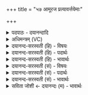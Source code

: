 +++
title = "५७ आमूरज प्रत्यावर्त्तयेमाः"

+++
<details><summary>पदपाठः - दयानन्दादि</summary>

आ। अ॒मूः। अ॒ज॒। प्र॒त्याव॑र्त्त॒येति॑ प्रति॒ऽआव॑र्त्तय। इ॒माः। के॒तु॒मदिति॑ केतु॒मत्। दु॒न्दु॒भिः। वा॒व॒दी॒ति॒। सम्। अ॑श्वपर्णा॒ इत्यश्व॑ऽपर्णाः। चर॑न्ति। नः॒। नरः॑। अ॒स्माक॑म्। इ॒न्द्र॒। र॒थिनः॑। ज॒य॒न्तु॒। ५७।
</details>

<details><summary>अधिमन्त्रम् (VC)</summary>

- वादयितारो वीरा देवताः
- भारद्वाज ऋषिः
- भुरिक्पङ्क्तिः
- पञ्चमः
</details>

<details><summary>दयानन्द-सरस्वती (हि) - विषयः</summary>

फिर उसी विषय को अगले मन्त्र में कहा है ॥
</details>

<details><summary>दयानन्द-सरस्वती (हि) - पदार्थः</summary>

पदार्थान्वयभाषाः -  हे (इन्द्र) परम ऐश्वर्ययुक्त राजपुरुष ! आप (अमूः) उन शत्रुसेनाओं को (आ अज) अच्छे प्रकार दूर फेंकिये (केतुमत्) ध्वजावाली (इमाः) इन अपनी सेनाओं को (प्रति, आवर्त्तय) लौटा लावो, जैसे (दुन्दुभिः) नगाड़ा (वावदीति) अत्यन्त बजता है, वैसे (नः) हमको (अश्वपर्णाः) घोड़ों का जिनमें पालन हो, वे सेना (सम्, चरन्ति) सम्यक् विचरती हैं, जो (अस्माकम्) हमारे (रथिनः) प्रशंसित रथों पर चढ़े हुए वीर (नरः) नायक जन शत्रुओं को (जयन्तु) जीतें, वे सत्कार को प्राप्त हों ॥५७ ॥
</details>

<details><summary>दयानन्द-सरस्वती (हि) - भावार्थः</summary>

भावार्थभाषाः -  इस मन्त्र में वाचकलुप्तोपमालङ्कार है। जो राजपुरुष शत्रुओं की सेनाओं को निवृत्त करने और अपनी सेनाओं को युद्ध कराने को समर्थ हों, वे सर्वत्र शत्रुओं को जीत सकें ॥५७ ॥
</details>

<details><summary>दयानन्द-सरस्वती (सं) - विषयः</summary>

पुनस्तमेव विषयमाह ॥
</details>

<details><summary>दयानन्द-सरस्वती (सं) - पदार्थः</summary>

पदार्थान्वयभाषाः -  हे इन्द्र ! त्वममूरज इमाः केतुमत् प्रत्यावर्त्तय यथा दुन्दुभिर्वावदीति तथा नोऽश्वपर्णाः सञ्चरन्ति, येऽस्माकं रथिनो नरः शत्रूञ्जयन्तु, ते सत्कृताः स्युः ॥५७ ॥
</details>

<details><summary>दयानन्द-सरस्वती (सं) - भावार्थः</summary>

भावार्थभाषाः -  अत्र वाचकलुप्तोपमालङ्कारः। ये राजपुरुषाः शत्रुसेना निवर्त्तयितुं स्वसेना योधयितुं समर्थाः स्युस्ते सर्वत्र शत्रूञ्जेतुं शक्नुयुः ॥५७ ॥
</details>

<details><summary>सविता जोशी ← दयानन्दः (म) - भावार्थः</summary>

भावार्थभाषाः -  या मंत्रात वाचक लुप्तोपमालंकार आहे. जे राजपुरुष शत्रू सेनेला नष्ट करून आपल्या सेनेला युद्ध करण्यास समर्थ बनवितात ते सर्व ठिकाणी शत्रूंना जिंकू शकतात.
</details>